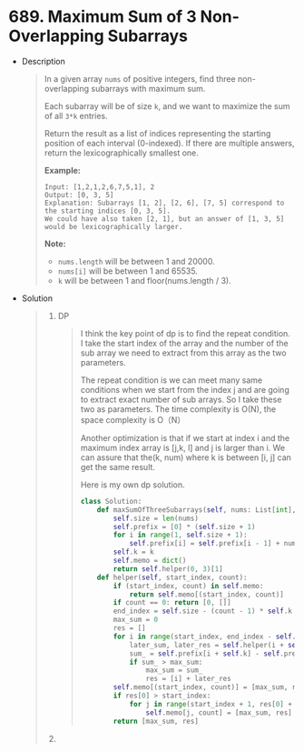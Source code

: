 # 689. Maximum Sum of 3 Non-Overlapping Subarrays

- Description

  > In a given array `nums` of positive integers, find three non-overlapping subarrays with maximum sum.
  >
  > Each subarray will be of size `k`, and we want to maximize the sum of all `3*k` entries.
  >
  > Return the result as a list of indices representing the starting position of each interval (0-indexed). If there are multiple answers, return the lexicographically smallest one.
  >
  > **Example:**
  >
  > ```
  > Input: [1,2,1,2,6,7,5,1], 2
  > Output: [0, 3, 5]
  > Explanation: Subarrays [1, 2], [2, 6], [7, 5] correspond to the starting indices [0, 3, 5].
  > We could have also taken [2, 1], but an answer of [1, 3, 5] would be lexicographically larger.
  > ```
  >
  >  
  >
  > **Note:**
  >
  > - `nums.length` will be between 1 and 20000.
  > - `nums[i]` will be between 1 and 65535.
  > - `k` will be between 1 and floor(nums.length / 3).

- Solution

  > 1. DP
  >
  >    > I think the key point of dp is to find the repeat condition. I take the start index of the array and the number of the sub array we need to extract from this array as the two parameters.
  >    >
  >    > The repeat condition is we can meet many same conditions when we start from the index j and are going to extract exact number of sub arrays. So I take these two as parameters. The time complexity is O(N), the space complexity is O（N）
  >    >
  >    > Another optimization is that if we start at index i and the maximum index array is [j,k, l] and j is larger than i. We can assure that the(k, num) where k is between [i, j] can get the same result. 
  >    >
  >    > Here is my own dp solution.
  >    >
  >    > ```python
  >    > class Solution:
  >    >     def maxSumOfThreeSubarrays(self, nums: List[int], k: int) -> List[int]:
  >    >         self.size = len(nums)
  >    >         self.prefix = [0] * (self.size + 1)
  >    >         for i in range(1, self.size + 1):
  >    >             self.prefix[i] = self.prefix[i - 1] + nums[i - 1]
  >    >         self.k = k
  >    >         self.memo = dict()
  >    >         return self.helper(0, 3)[1]
  >    >     def helper(self, start_index, count):
  >    >         if (start_index, count) in self.memo: 
  >    >             return self.memo[(start_index, count)]
  >    >         if count == 0: return [0, []]
  >    >         end_index = self.size - (count - 1) * self.k
  >    >         max_sum = 0
  >    >         res = []
  >    >         for i in range(start_index, end_index - self.k + 1):    
  >    >             later_sum, later_res = self.helper(i + self.k, count - 1)
  >    >             sum_ = self.prefix[i + self.k] - self.prefix[i] + later_sum
  >    >             if sum_ > max_sum:
  >    >                 max_sum = sum_
  >    >                 res = [i] + later_res
  >    >         self.memo[(start_index, count)] = [max_sum, res]
  >    >         if res[0] > start_index:
  >    >             for j in range(start_index + 1, res[0] + 1):
  >    >                 self.memo[j, count] = [max_sum, res]
  >    >         return [max_sum, res]
  >    > ```
  >
  > 2. 